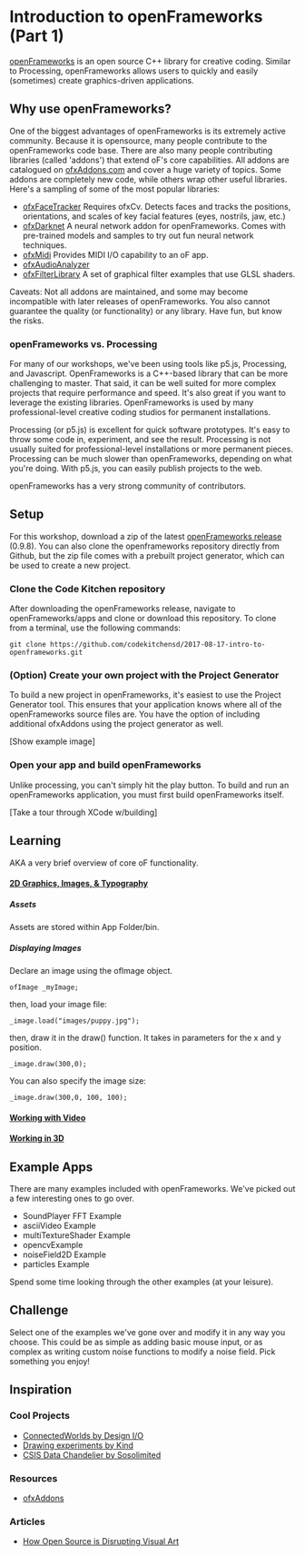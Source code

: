# Introduction to openFrameworks (Part 1)


[openFrameworks](openframeworks.cc) is an open source C++ library for creative coding. Similar to Processing, openFrameworks allows users to quickly and easily (sometimes) create graphics-driven applications.

## Why use openFrameworks?

One of the biggest advantages of openFrameworks is its extremely active community. Because it is opensource, many people contribute to the openFrameworks code base. There are also many people contributing libraries (called 'addons') that extend oF's core capabilities. All addons are catalogued on [ofxAddons.com](http://ofxaddons.com/categories) and cover a huge variety of topics. Some addons are completely new code, while others wrap other useful libraries. Here's a sampling of some of the most popular libraries:

* [ofxFaceTracker](https://github.com/kylemcdonald/ofxFaceTracker) Requires ofxCv. Detects faces and tracks the positions, orientations, and scales of key facial features (eyes, nostrils, jaw, etc.)
* [ofxDarknet](https://github.com/mrzl/ofxDarknet) A neural network addon for openFrameworks. Comes with pre-trained models and samples to try out fun neural network techniques.
* [ofxMidi](https://github.com/danomatika/ofxMidi) Provides MIDI I/O capability to an oF app. 
* [ofxAudioAnalyzer](https://github.com/leozimmerman/ofxAudioAnalyzer)
* [ofxFilterLibrary](https://github.com/mfargo/ofxFilterLibrary) A set of graphical filter examples that use GLSL shaders.

Caveats: Not all addons are maintained, and some may become incompatible with later releases of openFrameworks. You also cannot guarantee the quality (or functionality) or any library. Have fun, but know the risks. 

### openFrameworks vs. Processing 

For many of our workshops, we've been using tools like p5.js, Processing, and Javascript. OpenFrameworks is a C++-based library that can be more challenging to master. That said, it can be well suited for more complex projects that require performance and speed. It's also great if you want to leverage the existing libraries. OpenFrameworks is used by many professional-level creative coding studios for permanent installations.

Processing (or p5.js) is excellent for quick software prototypes. It's easy to throw some code in, experiment, and see the result. Processing is not usually suited for professional-level installations or more permanent pieces. Processing can be much slower than openFrameworks, depending on what you're doing. With p5.js, you can easily publish projects to the web.

openFrameworks has a very strong community of contributors. 

## Setup

For this workshop, download a zip of the latest [openFrameworks release](http://openframeworks.cc/download/) (0.9.8). You can also clone the openframeworks repository directly from Github, but the zip file comes with a prebuilt project generator, which can be used to create a new project. 


### Clone the Code Kitchen repository


After downloading the openFrameworks release, navigate to openFrameworks/apps and clone or download this repository. To clone from a terminal, use the following commands:

```cd of_v0.9.8_osx_release/apps
git clone https://github.com/codekitchensd/2017-08-17-intro-to-openframeworks.git
```

### (Option) Create your own project with the Project Generator

To build a new project in openFrameworks, it's easiest to use the Project Generator tool. This ensures that your application knows where all of the openFrameworks source files are. You have the option of including additional ofxAddons using the project generator as well.

[Show example image]

### Open your app and build openFrameworks

Unlike processing, you can't simply hit the play button. To build and run an openFrameworks application, you must first build openFrameworks itself. 

[Take a tour through XCode w/building]

## Learning

AKA a very brief overview of core oF functionality.

#### [2D Graphics, Images, & Typography](http://openframeworks.cc/documentation/graphics/)

##### Assets

Assets are stored within App Folder/bin. 

##### Displaying Images

Declare an image using the ofImage object.

```
ofImage _myImage;
```

then, load your image file:

```
_image.load("images/puppy.jpg"); 
```

then, draw it in the draw() function. It takes in parameters for the x and y position.

```
_image.draw(300,0); 
```

You can also specify the image size:

```
_image.draw(300,0, 100, 100); 
```

#### [Working with Video](http://openframeworks.cc/documentation/video/)

#### [Working in 3D](http://openframeworks.cc/documentation/)

## Example Apps

There are many examples included with openFrameworks. We've picked out a few interesting ones to go over. 

* SoundPlayer FFT Example 
* asciiVideo Example
* multiTextureShader Example
* opencvExample
* noiseField2D Example
* particles Example

Spend some time looking through the other examples (at your leisure).

## Challenge

Select one of the examples we've gone over and modify it in any way you choose. This could be as simple as adding basic mouse input, or as complex as writing custom noise functions to modify a noise field. Pick something you enjoy!

## Inspiration

### Cool Projects 
* [ConnectedWorlds by Design I/O](http://design-io.com/projects/ConnectedWorlds/)
* [Drawing experiments by Kind](https://thenextweb.com/dd/2012/05/04/amazing-video-drawing-experiments-by-kynd-use-openframeworks-to-create-art/#.tnw_2rnWBh5z)
* [CSIS Data Chandelier by Sosolimited](https://www.sosolimited.com/work/csis-data-chandelier/)

### Resources 
* [ofxAddons](http://ofxaddons.com/categories)

### Articles
* [How Open Source is Disrupting Visual Art](https://creators.vice.com/en_us/article/wnzm4q/how-open-source-is-disrupting-visual-art)




